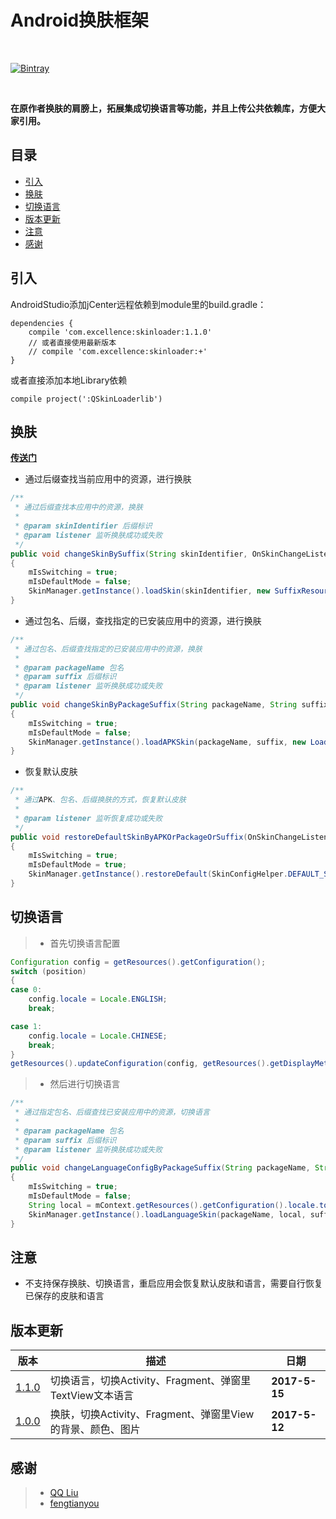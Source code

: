 # Android换肤框架

<br>

[![Bintray][icon_Bintray]][Bintray]

<br>

**在原作者换肤的肩膀上，拓展集成切换语言等功能，并且上传公共依赖库，方便大家引用。**

## 目录<a name="目录">
* [引入](#引入)
* [换肤](#换肤)
* [切换语言](#切换语言)
* [版本更新](#版本更新)
* [注意](#注意)
* [感谢](#感谢)

## 引入
AndroidStudio添加jCenter远程依赖到module里的build.gradle：
```
dependencies {
    compile 'com.excellence:skinloader:1.1.0'
    // 或者直接使用最新版本
    // compile 'com.excellence:skinloader:+'
}
```
或者直接添加本地Library依赖
```
compile project(':QSkinLoaderlib')
```

## 换肤<a name="换肤">
**[传送门][传送门]**
* 通过后缀查找当前应用中的资源，进行换肤
```java
/**
 * 通过后缀查找本应用中的资源，换肤
 *
 * @param skinIdentifier 后缀标识
 * @param listener 监听换肤成功或失败
 */
public void changeSkinBySuffix(String skinIdentifier, OnSkinChangeListener listener)
{
    mIsSwitching = true;
    mIsDefaultMode = false;
    SkinManager.getInstance().loadSkin(skinIdentifier, new SuffixResourceLoader(mContext), new LoadSkinListener(listener));
}
```

* 通过包名、后缀，查找指定的已安装应用中的资源，进行换肤
```java
/**
 * 通过包名、后缀查找指定的已安装应用中的资源，换肤
 *
 * @param packageName 包名
 * @param suffix 后缀标识
 * @param listener 监听换肤成功或失败
 */
public void changeSkinByPackageSuffix(String packageName, String suffix, OnSkinChangeListener listener)
{
    mIsSwitching = true;
    mIsDefaultMode = false;
    SkinManager.getInstance().loadAPKSkin(packageName, suffix, new LoadSkinListener(listener));
}
```

* 恢复默认皮肤
```java
/**
 * 通过APK、包名、后缀换肤的方式，恢复默认皮肤
 *
 * @param listener 监听恢复成功或失败
 */
public void restoreDefaultSkinByAPKOrPackageOrSuffix(OnSkinChangeListener listener)
{
    mIsSwitching = true;
    mIsDefaultMode = true;
    SkinManager.getInstance().restoreDefault(SkinConfigHelper.DEFAULT_SKIN, new LoadSkinListener(listener));
}

```

## 切换语言<a name="切换语言">
> * 首先切换语言配置

```java
Configuration config = getResources().getConfiguration();
switch (position)
{
case 0:
    config.locale = Locale.ENGLISH;
    break;

case 1:
    config.locale = Locale.CHINESE;
    break;
}
getResources().updateConfiguration(config, getResources().getDisplayMetrics());
```

> * 然后进行切换语言

```java
/**
 * 通过指定包名、后缀查找已安装应用中的资源，切换语言
 *
 * @param packageName 包名
 * @param suffix 后缀标识
 * @param listener 监听换肤成功或失败
 */
public void changeLanguageConfigByPackageSuffix(String packageName, String suffix, OnSkinChangeListener listener)
{
    mIsSwitching = true;
    mIsDefaultMode = false;
    String local = mContext.getResources().getConfiguration().locale.toString();
    SkinManager.getInstance().loadLanguageSkin(packageName, local, suffix, new LoadSkinListener(listener));
}
```

## 注意<a name="注意">
* 不支持保存换肤、切换语言，重启应用会恢复默认皮肤和语言，需要自行恢复已保存的皮肤和语言

## 版本更新<a name="版本更新">
| 版本 | 描述 | 日期 |
| --- | ---- | --- |
| [1.1.0][SkinLoaderV1.1.0] | 切换语言，切换Activity、Fragment、弹窗里TextView文本语言 | **2017-5-15** |
| [1.0.0][SkinLoaderV1.0.0] | 换肤，切换Activity、Fragment、弹窗里View的背景、颜色、图片 | **2017-5-12** |

## 感谢<a name="感谢">

> - [QQ Liu][QSkinLoader]
> - [fengtianyou][fengtianyou]

[Bintray]:https://bintray.com/veizhang/maven/skinloader "Bintray"
[icon_Bintray]:https://img.shields.io/badge/Bintray-v1.1.0-brightgreen.svg
[传送门]:https://github.com/VeiZhang/QSkinLoader/blob/README/README.md
[QSkinLoader]:https://github.com/qqliu10u/QSkinLoader
[fengtianyou]:https://github.com/fengtianyou

[SkinLoaderV1.1.0]:https://bintray.com/veizhang/maven/skinloader/1.1.0
[SkinLoaderV1.0.0]:https://bintray.com/veizhang/maven/skinloader/1.0.0